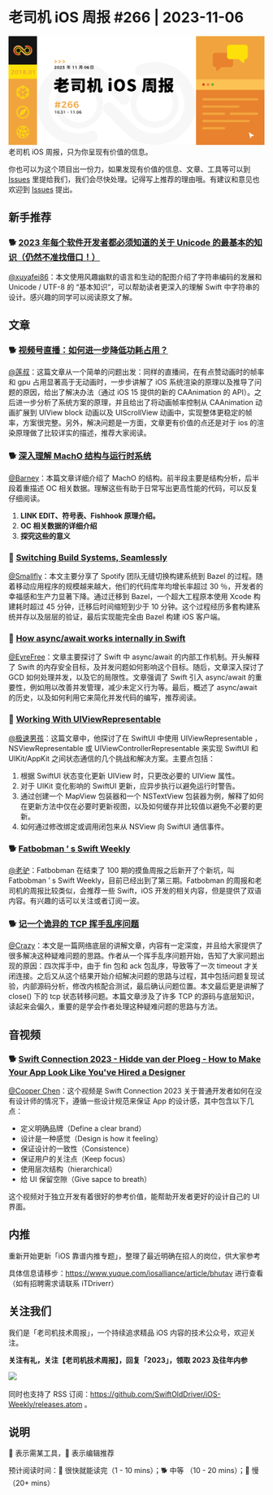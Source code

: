 # 老司机 iOS 周报 #266 | 2023-11-06

![ios-weekly](https://github.com/SwiftOldDriver/iOS-Weekly/blob/master/assets/weekly-header/266.jpg?raw=true)
老司机 iOS 周报，只为你呈现有价值的信息。

你也可以为这个项目出一份力，如果发现有价值的信息、文章、工具等可以到 [Issues](https://github.com/SwiftOldDriver/iOS-Weekly/issues) 里提给我们，我们会尽快处理。记得写上推荐的理由哦。有建议和意见也欢迎到 [Issues](https://github.com/SwiftOldDriver/iOS-Weekly/issues) 提出。

## 新手推荐

### 🐕 [2023 年每个软件开发者都必须知道的关于 Unicode 的最基本的知识（仍然不准找借口！）](https://blog.xinshijiededa.men/unicode/)

[@xuyafei86](https://github.com/xiaofei86)：本文使用风趣幽默的语言和生动的配图介绍了字符串编码的发展和 Unicode / UTF-8 的 “基本知识”，可以帮助读者更深入的理解 Swift 中字符串的设计。感兴趣的同学可以阅读原文了解。

## 文章

### 🐕 [视频号直播：如何进一步降低功耗占用？](https://mp.weixin.qq.com/s/LKoGJylYfyk8iTXlvoW0gA)

[@莲叔](https://github.com/aaaron7)：这篇文章从一个简单的问题出发：同样的直播间，在有点赞动画时的帧率和 gpu 占用显著高于无动画时，一步步讲解了 iOS 系统渲染的原理以及推导了问题的原因，给出了解决办法（通过 iOS 15 提供的新的 CAAnimation 的 API）。之后进一步分析了系统方案的原理，并且给出了将动画帧率控制从 CAAnimation 动画扩展到 UIView block 动画以及 UIScrollView 动画中，实现整体更稳定的帧率，方案很完整。另外，解决问题是一方面，文章更有价值的点还是对于 ios 的渲染原理做了比较详实的描述，推荐大家阅读。

### 🐕 [深入理解 MachO 结构与运行时系统](https://joey520.github.io/2020/01/30/%E6%B7%B1%E5%85%A5%E7%90%86%E8%A7%A3MachO%E7%BB%93%E6%9E%84/%23%E5%89%8D%E8%A8%80)

[@Barney](https://github.com/BarneyZhaoooo)：本篇文章详细介绍了 MachO 的结构。前半段主要是结构分析，后半段着重描述 OC 相关数据。理解这些有助于日常写出更高性能的代码，可以反复仔细阅读。

1. **LINK EDIT、符号表、Fishhook 原理介绍。**
2. **OC 相关数据的详细介绍**
3. **探究这些的意义**

### 🐎 [Switching Build Systems, Seamlessly](https://engineering.atspotify.com/2023/10/switching-build-systems-seamlessly/)

[@Smallfly](https://github.com/iostalks)：本文主要分享了 Spotify 团队无缝切换构建系统到 Bazel 的过程。随着移动应用程序的规模越来越大，他们的代码库年均增长率超过 30 ％，开发者的幸福感和生产力显著下降。通过迁移到 Bazel，一个超大工程原本使用 Xcode 构建耗时超过 45 分钟，迁移后时间缩短到少于 10 分钟。这个过程经历多套构建系统并存以及层层的验证，最后实现能完全由 Bazel 构建 iOS 客户端。

### 🐢 [How async/await works internally in Swift](https://swiftrocks.com/how-async-await-works-internally-in-swift)

[@EyreFree](https://github.com/EyreFree)：文章主要探讨了 Swift 中 async/await 的内部工作机制。开头解释了 Swift 的内存安全目标，及并发问题如何影响这个目标。随后，文章深入探讨了 GCD 如何处理并发，以及它的局限性。文章强调了 Swift 引入 async/await 的重要性，例如用以改善并发管理，减少未定义行为等。最后，概述了 async/await 的历史，以及如何利用它来简化并发代码的编写，推荐阅读。

### 🐢 [Working With UIViewRepresentable](https://chris.eidhof.nl/post/view-representable/)

[@极速男孩](https://github.com/ztlyyznf001)：这篇文章中，他探讨了在 SwiftUI 中使用 UIViewRepresentable ，NSViewRepresentable 或 UIViewControllerRepresentable 来实现 SwiftUI 和 UIKit/AppKit 之间状态通信的几个挑战和解决方案。主要点包括：
1. 根据 SwiftUI 状态变化更新 UIView 时，只更改必要的 UIView 属性。
2. 对于 UIKit 变化影响的 SwiftUI 更新，应异步执行以避免运行时警告。
3. 通过创建一个 MapView 包装器和一个 NSTextView 包装器为例，解释了如何在更新方法中仅在必要时更新视图，以及如何缓存并比较值以避免不必要的更新。
4. 如何通过修改绑定或调用闭包来从 NSView 向 SwiftUI 通信事件。

### 🐕 [Fatbobman ’ s Swift Weekly](https://fatbobman.substack.com/p/fatbobmans-swift-weekly-001)

[@老驴](https://weibo.com/u/6090610445)：Fatbobman 在结束了 100 期的摸鱼周报之后新开了个新坑，叫 Fatbobman ’ s Swift Weekly，目前已经出到了第三期。Fatbobman 的周报和老司机的周报比较类似，会推荐一些 Swift，iOS 开发的相关内容，但是提供了双语内容。有兴趣的话可以关注或者订阅一波。

### 🐕 [记一个诡异的 TCP 挥手乱序问题](https://mp.weixin.qq.com/s/vX0C-AmJ_tIddWbsWeizJA)

[@Crazy](https://github.com/jiyan135960)：本文是一篇网络底层的讲解文章，内容有一定深度，并且给大家提供了很多解决这种疑难问题的思路。作者从一个挥手乱序问题开始，告知了大家问题出现的原因：四次挥手中，由于 fin 包和 ack 包乱序，导致等了一次 timeout 才关闭连接。之后又从这个结果开始介绍解决问题的思路与过程，其中包括问题复现试验，内部源码分析，修改内核配合测试，最后确认问题位置。本文最后更是讲解了 close() 下的 tcp 状态转移问题。本篇文章涉及了许多 TCP 的源码与底层知识，读起来会偏久，重要的是学会作者处理这种疑难问题的思路与方法。 

## 音视频

### 🐕 [Swift Connection 2023 - Hidde van der Ploeg - How to Make Your App Look Like You've Hired a Designer](https://www.youtube.com/watch?v=tlk9BRvIbq4)

[@Cooper Chen](https://github.com/cjlcooper)：这个视频是 Swift Connection 2023 关于普通开发者如何在没有设计师的情况下，遵循一些设计规范来保证 App 的设计感，其中包含以下几点：
- 定义明确品牌（Define a clear brand）
- 设计是一种感觉（Design is how it feeling）
- 保证设计的一致性（Consistence）
- 保证用户的关注点（Keep focus）
- 使用层次结构（hierarchical）
- 给 UI 保留空隙（Give sapce to breath）

这个视频对于独立开发有着很好的参考价值，能帮助开发者更好的设计自己的 UI 界面。

## 内推

重新开始更新「iOS 靠谱内推专题」，整理了最近明确在招人的岗位，供大家参考

具体信息请移步：https://www.yuque.com/iosalliance/article/bhutav 进行查看（如有招聘需求请联系 iTDriverr）

## 关注我们

我们是「老司机技术周报」，一个持续追求精品 iOS 内容的技术公众号，欢迎关注。

**关注有礼，关注【老司机技术周报】，回复「2023」，领取 2023 及往年内参**

![](https://github.com/SwiftOldDriver/iOS-Weekly/blob/master/assets/qrcode_for_wechat.jpg?raw=true)

同时也支持了 RSS 订阅：https://github.com/SwiftOldDriver/iOS-Weekly/releases.atom 。

## 说明

🚧 表示需某工具，🌟 表示编辑推荐

预计阅读时间：🐎 很快就能读完（1 - 10 mins）；🐕 中等 （10 - 20 mins）；🐢 慢（20+ mins）

